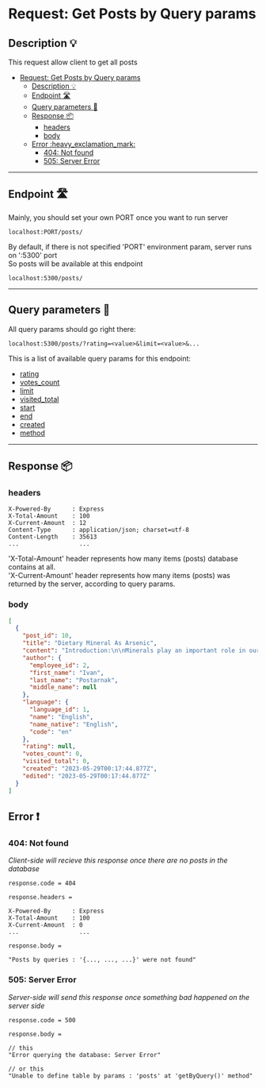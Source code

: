 # Request: Get Posts by Query params

## Description :bulb:
This request allow client to get all posts  
- [Request: Get Posts by Query params](#request-get-posts-by-query-params)
  - [Description :bulb:](#description-bulb)
  - [Endpoint :motorway:](#endpoint-motorway)
  - [Query parameters :pencil:](#query-parameters-pencil)
  - [Response :package:](#response-package)
    - [headers](#headers)
    - [body](#body)
  - [Error :heavy\_exclamation\_mark:](#error-heavy_exclamation_mark)
    - [404: Not found](#404-not-found)
    - [505: Server Error](#505-server-error)
----

## Endpoint :motorway:
Mainly, you should set your own PORT once you want to run server
```
localhost:PORT/posts/
```
By default, if there is not specified 'PORT' environment param, server runs on ':5300' port    
So posts will be available at this endpoint
```
localhost:5300/posts/
```
----

## Query parameters :pencil:
All query params should go right there:
```
localhost:5300/posts/?rating=<value>&limit=<value>&...
```
This is a list of available query params for this endpoint:
- [rating](../query.md#rating)
- [votes_count](../query.md#votes_count)
- [limit](../query.md#limit)
- [visited_total](../query.md#visited_total)
- [start](../query.md#start)
- [end](../query.md#end)
- [created](../query.md#created)
- [method](../query.md#method)

----

## Response :package:
### headers
```
X-Powered-By      : Express
X-Total-Amount    : 100
X-Current-Amount  : 12
Content-Type      : application/json; charset=utf-8
Content-Length    : 35613
...                 ...
```
'X-Total-Amount' header represents how many items (posts) database contains at all.    
'X-Current-Amount' header represents how many items (posts) was returned by the server, according to query params.
### body
```json
[
  {
    "post_id": 10,
    "title": "Dietary Mineral As Arsenic",
    "content": "Introduction:\n\nMinerals play an important role in our health, and many of them are necessary for the normal functioning of our body. One of these ... body. However, it is recommended to follow the recommendations of nutrition experts and not exceed the recommended dose in order to avoid negative health consequences.",
    "author": {
      "employee_id": 2,
      "first_name": "Ivan",
      "last_name": "Postarnak",
      "middle_name": null
    },
    "language": {
      "language_id": 1,
      "name": "English",
      "name_native": "English",
      "code": "en"
    },
    "rating": null,
    "votes_count": 0,
    "visited_total": 0,
    "created": "2023-05-29T00:17:44.877Z",
    "edited": "2023-05-29T00:17:44.877Z"
  }
]
```
## Error :heavy_exclamation_mark:
### 404: Not found
*Client-side will recieve this response once there are no posts in the database*
```
response.code = 404
```
```
response.headers =

X-Powered-By      : Express
X-Total-Amount    : 100
X-Current-Amount  : 0
...                 ...
```
```
response.body =

"Posts by queries : '{..., ..., ...}' were not found"
```
### 505: Server Error
*Server-side will send this response once something bad happened on the server side*
```
response.code = 500
```
```
response.body =

// this
"Error querying the database: Server Error"

// or this
"Unable to define table by params : 'posts' at 'getByQuery()' method"
```
